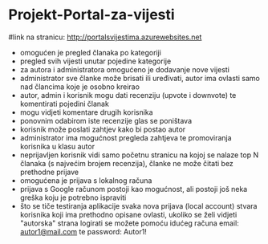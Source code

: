# Projekt-Portal-za-vijesti
#link na stranicu: http://portalsvijestima.azurewebsites.net

- omogućen je pregled članaka po kategoriji
- pregled svih vijesti unutar pojedine kategorije
- za autora i administratora omogućeno je dodavanje nove vijesti
- administrator sve članke može brisati ili uređivati,
 autor ima ovlasti samo nad člancima koje je osobno kreirao
- autor, admin i korisnik mogu dati recenziju (upvote i downvote)
 te komentirati pojedini članak
- mogu vidjeti komentare drugih korisnika
- ponovnim odabirom iste recenzije glas se poništava
- korisnik može poslati zahtjev kako bi postao autor
- administrator ima mogućnost pregleda zahtjeva te promoviranja korisnika
   u klasu autor
- neprijavljen korisnik vidi samo početnu stranicu na kojoj se nalaze top N
  članaka (s najvećim brojem recenzija), članke ne može čitati bez prethodne prijave
- omogućena je prijava s lokalnog računa
- prijava s Google računom postoji kao mogućnost, ali postoji još
  neka greška koju je potrebno ispraviti
- što se tiče testiranja aplikacije svaka nova prijava (local account) stvara korisnika koji ima prethodno
  opisane ovlasti, ukoliko se želi vidjeti "autorska" strana logirati se možete pomoću idućeg 
  računa email: autor1@mail.com te password: Autor1!
